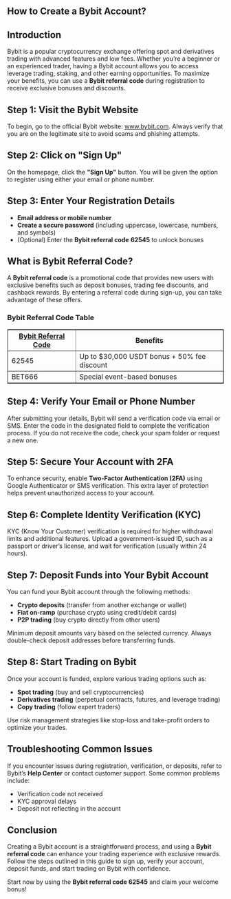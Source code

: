 <h2>How to Create a Bybit Account?</h2>
<h2>Introduction</h2>
<p>Bybit is a popular cryptocurrency exchange offering spot and derivatives trading with advanced features and low fees. Whether you’re a beginner or an experienced trader, having a Bybit account allows you to access leverage trading, staking, and other earning opportunities. To maximize your benefits, you can use a <strong>Bybit referral code</strong> during registration to receive exclusive bonuses and discounts.</p>

<h2>Step 1: Visit the Bybit Website</h2>
<p>To begin, go to the official Bybit website: <a href="https://partner.bybit.com/b/62545">www.bybit.com</a>. Always verify that you are on the legitimate site to avoid scams and phishing attempts.</p>

<h2>Step 2: Click on "Sign Up"</h2>
<p>On the homepage, click the <strong>"Sign Up"</strong> button. You will be given the option to register using either your email or phone number.</p>

<h2>Step 3: Enter Your Registration Details</h2>
<ul>
    <li><strong>Email address or mobile number</strong></li>
    <li><strong>Create a secure password</strong> (including uppercase, lowercase, numbers, and symbols)</li>
    <li>(Optional) Enter the <strong>Bybit referral code</strong> <strong>62545</strong> to unlock bonuses</li>
</ul>

<h2>What is Bybit Referral Code?</h2>
<p>A <strong>Bybit referral code</strong> is a promotional code that provides new users with exclusive benefits such as deposit bonuses, trading fee discounts, and cashback rewards. By entering a referral code during sign-up, you can take advantage of these offers.</p>

<h3>Bybit Referral Code Table</h3>
<table border="1">
    <tr>
        <th><a href="https://github.com/Bybit-Referral-Code/">Bybit Referral Code</a>
</th>
        <th>Benefits</th>
    </tr>
    <tr>
        <td>62545</td>
        <td>Up to $30,000 USDT bonus + 50% fee discount</td>
    </tr>
    <tr>
        <td>BET666</td>
        <td>Special event-based bonuses</td>
    </tr>
</table>

<h2>Step 4: Verify Your Email or Phone Number</h2>
<p>After submitting your details, Bybit will send a verification code via email or SMS. Enter the code in the designated field to complete the verification process. If you do not receive the code, check your spam folder or request a new one.</p>

<h2>Step 5: Secure Your Account with 2FA</h2>
<p>To enhance security, enable <strong>Two-Factor Authentication (2FA)</strong> using Google Authenticator or SMS verification. This extra layer of protection helps prevent unauthorized access to your account.</p>

<h2>Step 6: Complete Identity Verification (KYC)</h2>
<p>KYC (Know Your Customer) verification is required for higher withdrawal limits and additional features. Upload a government-issued ID, such as a passport or driver’s license, and wait for verification (usually within 24 hours).</p>

<h2>Step 7: Deposit Funds into Your Bybit Account</h2>
<p>You can fund your Bybit account through the following methods:</p>
<ul>
    <li><strong>Crypto deposits</strong> (transfer from another exchange or wallet)</li>
    <li><strong>Fiat on-ramp</strong> (purchase crypto using credit/debit cards)</li>
    <li><strong>P2P trading</strong> (buy crypto directly from other users)</li>
</ul>
<p>Minimum deposit amounts vary based on the selected currency. Always double-check deposit addresses before transferring funds.</p>

<h2>Step 8: Start Trading on Bybit</h2>
<p>Once your account is funded, explore various trading options such as:</p>
<ul>
    <li><strong>Spot trading</strong> (buy and sell cryptocurrencies)</li>
    <li><strong>Derivatives trading</strong> (perpetual contracts, futures, and leverage trading)</li>
    <li><strong>Copy trading</strong> (follow expert traders)</li>
</ul>
<p>Use risk management strategies like stop-loss and take-profit orders to optimize your trades.</p>

<h2>Troubleshooting Common Issues</h2>
<p>If you encounter issues during registration, verification, or deposits, refer to Bybit’s <strong>Help Center</strong> or contact customer support. Some common problems include:</p>
<ul>
    <li>Verification code not received</li>
    <li>KYC approval delays</li>
    <li>Deposit not reflecting in the account</li>
</ul>

<h2>Conclusion</h2>
<p>Creating a Bybit account is a straightforward process, and using a <strong>Bybit referral code</strong> can enhance your trading experience with exclusive rewards. Follow the steps outlined in this guide to sign up, verify your account, deposit funds, and start trading on Bybit with confidence.</p>
<p>Start now by using the <strong>Bybit referral code 62545</strong> and claim your welcome bonus!</p>
